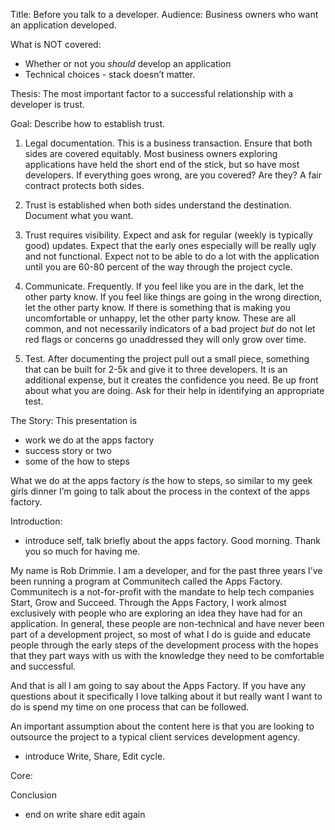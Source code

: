 Title: Before you talk to a developer.
Audience: Business owners who want an application developed.

What is NOT covered: 
- Whether or not you *should* develop an application
- Technical choices - stack doesn’t matter.

Thesis: The most important factor to a successful relationship with a developer is trust.

Goal: Describe how to establish trust. 

1) Legal documentation. This is a business transaction. Ensure that both sides are covered equitably. Most business owners exploring applications have held the short end of the stick, but so have most developers. If everything goes wrong, are you covered? Are they? A fair contract protects both sides.

2) Trust is established when both sides understand the destination. Document what you want. 

3) Trust requires visibility. Expect and ask for regular (weekly is typically good) updates. Expect that the early ones especially will be really ugly and not functional. Expect not to be able to do a lot with the application until you are 60-80 percent of the way through the project cycle. 

4) Communicate. Frequently. If you feel like you are in the dark, let the other party know. If you feel like things are going in the wrong direction, let the other party know. If there is something that is making you uncomfortable or unhappy, let the other party know. These are all common, and not necessarily indicators of a bad project *but* do not let red flags or concerns go unaddressed they will only grow over time.

5) Test. After documenting the project pull out a small piece, something that can be built for 2-5k and give it to three developers. It is an additional expense, but it creates the confidence you need. Be up front about what you are doing. Ask for their help in identifying an appropriate test. 

The Story:
This presentation is 

- work we do at the apps factory
- success story or two
- some of the how to steps

What we do at the apps factory *is* the how to steps, so similar to my geek girls dinner I’m going to talk about the process in the context of the apps factory.



Introduction:
- introduce self, talk briefly about the apps factory.
Good morning. Thank you so much for having me.

My name is Rob Drimmie. I am a developer, and for the past three years I’ve been running a program at Communitech called the Apps Factory. Communitech is a not-for-profit with the mandate to help tech companies Start, Grow and Succeed. Through the Apps Factory, I work almost exclusively with people who are exploring an idea they have had for an application. In general, these people are non-technical and have never been part of a development project, so most of what I do is guide and educate people through the early steps of the development process with the hopes that they part ways with us with the knowledge they need to be comfortable and successful.

And that is all I am going to say about the Apps Factory. If you have any questions about it specifically I love talking about it but really want I want to do is spend my time on one process that can be followed.

An important assumption about the content here is that you are looking to outsource the project to a typical client services development agency.


- introduce Write, Share, Edit cycle.

Core:


Conclusion
- end on write share edit again
